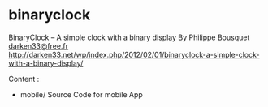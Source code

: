 # binaryclock
BinaryClock – A simple clock with a binary display
By Philippe Bousquet <darken33@free.fr>
http://darken33.net/wp/index.php/2012/02/01/binaryclock-a-simple-clock-with-a-binary-display/

Content :
- mobile/ Source Code for mobile App
